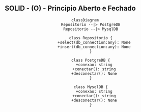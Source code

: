 ## SOLID - (O) - Principio Aberto e Fechado

<center>

```mermaid
classDiagram
     Repositorio --|> PostgreDB
     Repositorio --|> MysqlDB

     class Repositorio {
        +select(db_connection:any): None
        +insert(db_connection:any): None
     }

     class PostgreDB {
        +conexao: string
        +conectar(): string
        +desconectar(): None
     }

     class MysqlDB {
        +conexao: string
        +conectar(): string
        +desconectar(): None
     }
```

</center>

